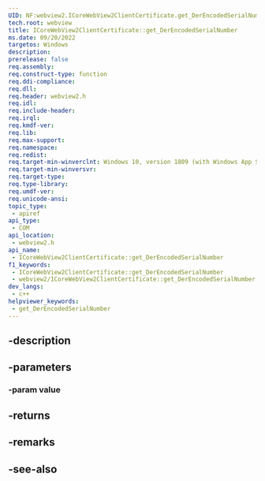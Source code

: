 ```yaml
---
UID: NF:webview2.ICoreWebView2ClientCertificate.get_DerEncodedSerialNumber
tech.root: webview
title: ICoreWebView2ClientCertificate::get_DerEncodedSerialNumber
ms.date: 09/20/2022
targetos: Windows
description: 
prerelease: false
req.assembly: 
req.construct-type: function
req.ddi-compliance: 
req.dll: 
req.header: webview2.h
req.idl: 
req.include-header: 
req.irql: 
req.kmdf-ver: 
req.lib: 
req.max-support: 
req.namespace: 
req.redist: 
req.target-min-winverclnt: Windows 10, version 1809 (with Windows App SDK 1.1 or later)
req.target-min-winversvr: 
req.target-type: 
req.type-library: 
req.umdf-ver: 
req.unicode-ansi: 
topic_type:
 - apiref
api_type:
 - COM
api_location:
 - webview2.h
api_name:
 - ICoreWebView2ClientCertificate::get_DerEncodedSerialNumber
f1_keywords:
 - ICoreWebView2ClientCertificate::get_DerEncodedSerialNumber
 - webview2/ICoreWebView2ClientCertificate::get_DerEncodedSerialNumber
dev_langs:
 - c++
helpviewer_keywords:
 - get_DerEncodedSerialNumber
---
```


## -description

## -parameters

### -param value

## -returns

## -remarks

## -see-also

